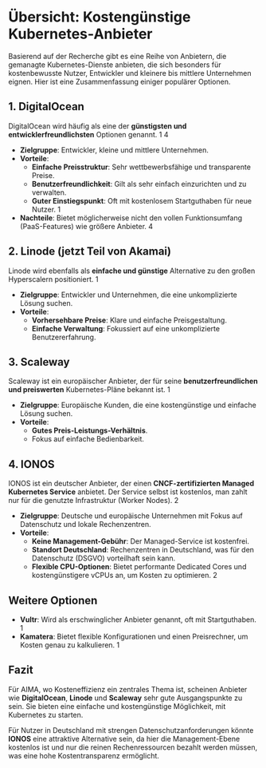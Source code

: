 # Übersicht: Kostengünstige Kubernetes-Anbieter

Basierend auf der Recherche gibt es eine Reihe von Anbietern, die gemanagte Kubernetes-Dienste anbieten, die sich besonders für kostenbewusste Nutzer, Entwickler und kleinere bis mittlere Unternehmen eignen. Hier ist eine Zusammenfassung einiger populärer Optionen.

## 1. DigitalOcean

DigitalOcean wird häufig als eine der **günstigsten und entwicklerfreundlichsten** Optionen genannt. <mcreference link="https://googiehost.com/de/Blog/bestes-g%C3%BCnstiges-Kubernetes-VPS-Hosting/" index="1">1</mcreference> <mcreference link="https://www.computerweekly.com/de/ratgeber/Drei-Managed-Kubernetes-Serviceanbieter-im-Vergleich" index="4">4</mcreference>

*   **Zielgruppe**: Entwickler, kleine und mittlere Unternehmen.
*   **Vorteile**:
    *   **Einfache Preisstruktur**: Sehr wettbewerbsfähige und transparente Preise.
    *   **Benutzerfreundlichkeit**: Gilt als sehr einfach einzurichten und zu verwalten.
    *   **Guter Einstiegspunkt**: Oft mit kostenlosem Startguthaben für neue Nutzer. <mcreference link="https://googiehost.com/de/Blog/bestes-g%C3%BCnstiges-Kubernetes-VPS-Hosting/" index="1">1</mcreference>
*   **Nachteile**: Bietet möglicherweise nicht den vollen Funktionsumfang (PaaS-Features) wie größere Anbieter. <mcreference link="https://www.computerweekly.com/de/ratgeber/Drei-Managed-Kubernetes-Serviceanbieter-im-Vergleich" index="4">4</mcreference>

## 2. Linode (jetzt Teil von Akamai)

Linode wird ebenfalls als **einfache und günstige** Alternative zu den großen Hyperscalern positioniert. <mcreference link="https://googiehost.com/de/Blog/bestes-g%C3%BCnstiges-Kubernetes-VPS-Hosting/" index="1">1</mcreference>

*   **Zielgruppe**: Entwickler und Unternehmen, die eine unkomplizierte Lösung suchen.
*   **Vorteile**:
    *   **Vorhersehbare Preise**: Klare und einfache Preisgestaltung.
    *   **Einfache Verwaltung**: Fokussiert auf eine unkomplizierte Benutzererfahrung.

## 3. Scaleway

Scaleway ist ein europäischer Anbieter, der für seine **benutzerfreundlichen und preiswerten** Kubernetes-Pläne bekannt ist. <mcreference link="https://googiehost.com/de/Blog/bestes-g%C3%BCnstiges-Kubernetes-VPS-Hosting/" index="1">1</mcreference>

*   **Zielgruppe**: Europäische Kunden, die eine kostengünstige und einfache Lösung suchen.
*   **Vorteile**:
    *   **Gutes Preis-Leistungs-Verhältnis**.
    *   Fokus auf einfache Bedienbarkeit.

## 4. IONOS

IONOS ist ein deutscher Anbieter, der einen **CNCF-zertifizierten Managed Kubernetes Service** anbietet. Der Service selbst ist kostenlos, man zahlt nur für die genutzte Infrastruktur (Worker Nodes). <mcreference link="https://cloud.ionos.de/managed/kubernetes" index="2">2</mcreference>

*   **Zielgruppe**: Deutsche und europäische Unternehmen mit Fokus auf Datenschutz und lokale Rechenzentren.
*   **Vorteile**:
    *   **Keine Management-Gebühr**: Der Managed-Service ist kostenfrei.
    *   **Standort Deutschland**: Rechenzentren in Deutschland, was für den Datenschutz (DSGVO) vorteilhaft sein kann.
    *   **Flexible CPU-Optionen**: Bietet performante Dedicated Cores und kostengünstigere vCPUs an, um Kosten zu optimieren. <mcreference link="https://cloud.ionos.de/managed/kubernetes" index="2">2</mcreference>

## Weitere Optionen

*   **Vultr**: Wird als erschwinglicher Anbieter genannt, oft mit Startguthaben. <mcreference link="https://googiehost.com/de/Blog/bestes-g%C3%BCnstiges-Kubernetes-VPS-Hosting/" index="1">1</mcreference>
*   **Kamatera**: Bietet flexible Konfigurationen und einen Preisrechner, um Kosten genau zu kalkulieren. <mcreference link="https://googiehost.com/de/Blog/bestes-g%C3%BCnstiges-Kubernetes-VPS-Hosting/" index="1">1</mcreference>

## Fazit

Für AIMA, wo Kosteneffizienz ein zentrales Thema ist, scheinen Anbieter wie **DigitalOcean**, **Linode** und **Scaleway** sehr gute Ausgangspunkte zu sein. Sie bieten eine einfache und kostengünstige Möglichkeit, mit Kubernetes zu starten.

Für Nutzer in Deutschland mit strengen Datenschutzanforderungen könnte **IONOS** eine attraktive Alternative sein, da hier die Management-Ebene kostenlos ist und nur die reinen Rechenressourcen bezahlt werden müssen, was eine hohe Kostentransparenz ermöglicht.